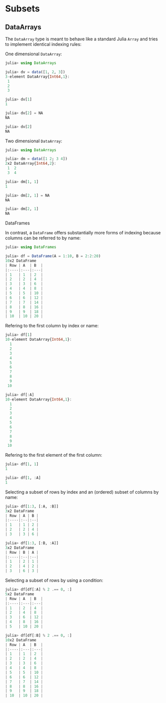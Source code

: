 # Subsets

## DataArrays

The `DataArray` type is meant to behave like a standard Julia `Array` and tries to implement identical indexing rules:

One dimensional `DataArray`:

```julia
julia> using DataArrays

julia> dv = data([1, 2, 3])
3-element DataArray{Int64,1}:
 1
 2
 3

julia> dv[1]
1

julia> dv[2] = NA
NA

julia> dv[2]
NA
```

Two dimensional `DataArray`:

```julia
julia> using DataArrays

julia> dm = data([1 2; 3 4])
2x2 DataArray{Int64,2}:
 1  2
 3  4

julia> dm[1, 1]
1

julia> dm[2, 1] = NA
NA

julia> dm[2, 1]
NA
```

DataFrames

In contrast, a `DataFrame` offers substantially more forms of indexing because columns can be referred to by name:

```julia
julia> using DataFrames

julia> df = DataFrame(A = 1:10, B = 2:2:20)
10x2 DataFrame
| Row | A  | B  |
|:----|:---|:---|
| 1   | 1  | 2  |
| 2   | 2  | 4  |
| 3   | 3  | 6  |
| 4   | 4  | 8  |
| 5   | 5  | 10 |
| 6   | 6  | 12 |
| 7   | 7  | 14 |
| 8   | 8  | 16 |
| 9   | 9  | 18 |
| 10  | 10 | 20 |
```

Refering to the first column by index or name:

```julia
julia> df[1]
10-element DataArray{Int64,1}:
  1
  2
  3
  4
  5
  6
  7
  8
  9
 10

julia> df[:A]
10-element DataArray{Int64,1}:
  1
  2
  3
  4
  5
  6
  7
  8
  9
 10
 ```

Refering to the first element of the first column:

```julia
julia> df[1, 1]
1

julia> df[1, :A]
1
```

Selecting a subset of rows by index and an (ordered) subset of columns by name:

```julia
julia> df[1:3, [:A, :B]]
3x2 DataFrame
| Row | A | B |
|:----|:--|:--|
| 1   | 1 | 2 |
| 2   | 2 | 4 |
| 3   | 3 | 6 |

julia> df[1:3, [:B, :A]]
3x2 DataFrame
| Row | B | A |
|:----|:--|:--|
| 1   | 2 | 1 |
| 2   | 4 | 2 |
| 3   | 6 | 3 |
```

Selecting a subset of rows by using a condition:

```julia
julia> df[df[:A] % 2 .== 0, :]
5x2 DataFrame
| Row | A  | B  |
|:----|:---|:---|
| 1   | 2  | 4  |
| 2   | 4  | 8  |
| 3   | 6  | 12 |
| 4   | 8  | 16 |
| 5   | 10 | 20 |

julia> df[df[:B] % 2 .== 0, :]
10x2 DataFrame
| Row | A  | B  |
|:----|:---|:---|
| 1   | 1  | 2  |
| 2   | 2  | 4  |
| 3   | 3  | 6  |
| 4   | 4  | 8  |
| 5   | 5  | 10 |
| 6   | 6  | 12 |
| 7   | 7  | 14 |
| 8   | 8  | 16 |
| 9   | 9  | 18 |
| 10  | 10 | 20 |
```
